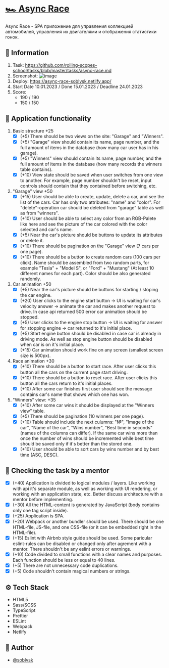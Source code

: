 # [🏎️ Async Race](https://async-race-soblvsk.netlify.app/)

Async Race - SPA приложение для управления коллекцией автомобилей, управления их двигателями и отображения статистики гонок.


## 📜 Information
1. Task: https://github.com/rolling-scopes-school/tasks/blob/master/tasks/async-race.md
2. Screenshot: ![image](https://user-images.githubusercontent.com/81454805/212551240-1d939e0b-8413-4cea-81fe-c888aa103b89.png)
3. Deploy: https://async-race-soblvsk.netlify.app/
4. Start Date 10.01.2023 / Done 15.01.2023 / Deadline 24.01.2023
5. Score: 
    - 190 / 190
    - 150 / 150

## 📌 Application functionality

1. Basic structure +25
    - [x] (+5) There should be two views on the site: "Garage" and "Winners".
    - [x] (+5) "Garage" view should contain its name, page number, and the full amount of items in the database (how many car user has in his garage).
    - [x] (+5) "Winners" view should contain its name, page number, and the full amount of items in the database (how many records the winners table contains).
    - [x] (+10) View state should be saved when user switches from one view to another. For example, page number shouldn't be reset, input controls should contain that they contained before switching, etc.
2. "Garage" view +50
    - [x] (+15) User should be able to create, update, delete a car, and see the list of the cars. Car has only two attributes: "name" and "color". For "delete"-operation car should be deleted from "garage" table as well as from "winners".
    - [x] (+10) User should be able to select any color from an RGB-Palete like here and see the picture of the car colored with the color selected and car's name.
    - [x] (+5) Near the car's picture should be buttons to update its attributes or delete it.
    - [x] (+10) There should be pagination on the "Garage" view (7 cars per one page).
    - [x] (+10) There should be a button to create random cars (100 cars per click). Name should be assembled from two random parts, for example "Tesla" + "Model S", or "Ford" + "Mustang" (At least 10 different names for each part). Color should be also generated randomly.
3. Car animation +50
    - [x] (+5) Near the car's picture should be buttons for starting / stoping the car engine.
    - [x] (+20) User clicks to the engine start button -> UI is waiting for car's velocity answer -> animate the car and makes another request to drive. In case api returned 500 error car animation should be stopped.
    - [x] (+5) User clicks to the engine stop button -> UI is waiting for answer for stopping engine -> car returned to it's initial place.
    - [x] (+5) Start engine button should be disabled in case car is already in driving mode. As well as stop engine button should be disabled when car is on it's initial place.
    - [x] (+15) Car animation should work fine on any screen (smallest screen size is 500px).
4. Race animation +30
    - [x] (+10) There should be a button to start race. After user clicks this button all the cars on the current page start driving.
    - [x] (+10) There should be a button to reset race. After user clicks this button all the cars return to it's initial places.
    - [x] (+10) After some car finishes first user should see the message contains car's name that shows which one has won.
5. "Winners" view: +35
    - [x] (+10) After some car wins it should be displayed at the "Winners view" table.
    - [x] (+5) There should be pagination (10 winners per one page).
    - [x] (+10) Table should include the next culumns: "№", "Image of the car", "Name of the car", "Wins number", "Best time in seconds" (names of the columns can differ). If the same car wins more than once the number of wins should be incremented while best time should be saved only if it's better than the stored one.
    - [x] (+10) User should be able to sort cars by wins number and by best time (ASC, DESC).
    
## 📍 Checking the task by a mentor

- [x] (+40) Application is divided to logical modules / layers. Like working with api it's separate module, as well as working with UI rendering, or working with an application state, etc. Better discuss architecture with a mentor before implementing.
- [x] (+30) All the HTML-content is generated by JavaScript (body contains only one tag script inside).
- [x] (+25) Application is SPA.
- [x] (+20) Webpack or another bundler should be used. There should be one HTML-file, JS-file, and one CSS-file (or it can be embedded right in the HTML-file).
- [x] (+15) Eslint with Airbnb style guide should be used. Some paricular eslint-rules can be disabled or changed only after agrement with a mentor. There shouldn't be any eslint errors or warnings.
- [x] (+10) Code divided to small functions with a clear names and purposes. Each function should be less or equal to 40 lines.
- [x] (+5) There are not unnecessary code duplications.
- [x] (+5) Code shouldn't contain magical numbers or strings.

## ⚙️ Tech Stack

- HTML5
- Sass/SCSS
- TypeScript
- Prettier
- ESLint
- Webpack
- Netlify

## 👀 Author

- [@soblvsk](https://www.github.com/soblvsk)
